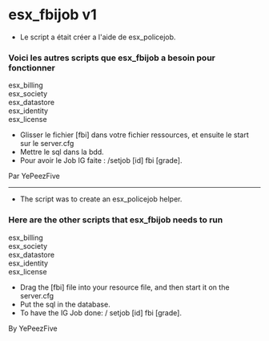 # esx_fbijob v1

- Le script a était créer a l'aide de esx_policejob. 

<h3>Voici les autres scripts que esx_fbijob a besoin pour fonctionner</h3>

esx_billing
<br>
esx_society
<br>
esx_datastore
<br>
esx_identity
<br>
esx_license

- Glisser le fichier [fbi] dans votre fichier ressources, et ensuite le start sur le server.cfg
- Mettre le sql dans la bdd. 
- Pour avoir le Job IG faite : /setjob [id] fbi [grade].

Par YePeezFive

-------------------
- The script was to create an esx_policejob helper.

<h3>Here are the other scripts that esx_fbijob needs to run</h3>

esx_billing
<br>
esx_society
<br>
esx_datastore
<br>
esx_identity
<br>
esx_license

- Drag the [fbi] file into your resource file, and then start it on the server.cfg
- Put the sql in the database.
- To have the IG Job done: / setjob [id] fbi [grade].

By YePeezFive
